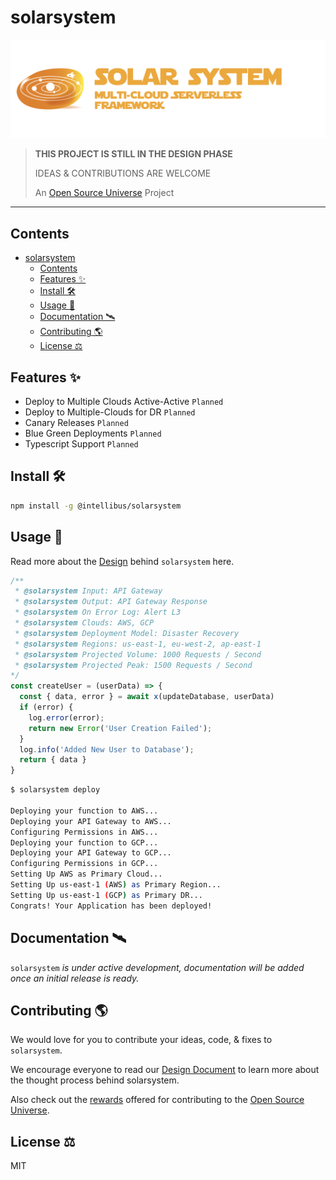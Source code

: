 # solarsystem

![Solar System — Multi-Cloud Serverless Framework](assets/solarsystem.png)

> **THIS PROJECT IS STILL IN THE DESIGN PHASE**
>
> IDEAS & CONTRIBUTIONS ARE WELCOME
>
> An [Open Source Universe](https://github.com/intellibus/approach) Project

---

## Contents

- [solarsystem](#solarsystem)
  - [Contents](#contents)
  - [Features ✨](#features-)
  - [Install 🛠](#install-)
  - [Usage 🔭](#usage-)
  - [Documentation 🛰](#documentation-)
  - [Contributing 🌎](#contributing-)
  - [License ⚖️](#license-️)

## Features ✨

- Deploy to Multiple Clouds Active-Active `Planned`
- Deploy to Multiple-Clouds for DR `Planned`
- Canary Releases `Planned`
- Blue Green Deployments `Planned`
- Typescript Support `Planned`

## Install 🛠

```sh
npm install -g @intellibus/solarsystem
```

## Usage 🔭

Read more about the [Design](https://github.com/intellibus/solarsystem/blob/main/DESIGN.md) behind `solarsystem` here.

```typescript
/**
 * @solarsystem Input: API Gateway
 * @solarsystem Output: API Gateway Response
 * @solarsystem On Error Log: Alert L3
 * @solarsystem Clouds: AWS, GCP
 * @solarsystem Deployment Model: Disaster Recovery
 * @solarsystem Regions: us-east-1, eu-west-2, ap-east-1
 * @solarsystem Projected Volume: 1000 Requests / Second
 * @solarsystem Projected Peak: 1500 Requests / Second
*/
const createUser = (userData) => {
  const { data, error } = await x(updateDatabase, userData)
  if (error) {
    log.error(error);
    return new Error('User Creation Failed');
  }
  log.info('Added New User to Database');
  return { data }
}
```

```sh
$ solarsystem deploy

Deploying your function to AWS...
Deploying your API Gateway to AWS...
Configuring Permissions in AWS...
Deploying your function to GCP...
Deploying your API Gateway to GCP...
Configuring Permissions in GCP...
Setting Up AWS as Primary Cloud...
Setting Up us-east-1 (AWS) as Primary Region...
Setting Up us-east-1 (GCP) as Primary DR...
Congrats! Your Application has been deployed!
```

## Documentation 🛰

`solarsystem` *is under active development, documentation will be added once an initial release is ready.*

## Contributing 🌎

We would love for you to contribute your ideas, code, & fixes to `solarsystem`.

We encourage everyone to read our [Design Document](https://github.com/intellibus/solarsystem/blob/main/DESIGN.md) to learn more about the thought process behind solarsystem.

Also check out the [rewards](https://github.com/intellibus/approach/blob/main/REWARDS.md) offered for contributing to the [Open Source Universe](https://github.com/intellibus/approach).

## License ⚖️

MIT
